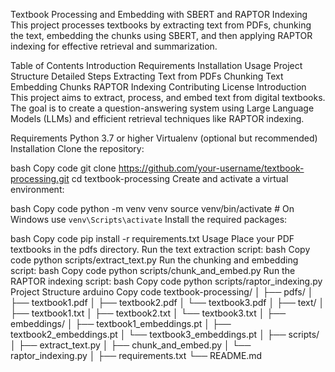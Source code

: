 Textbook Processing and Embedding with SBERT and RAPTOR Indexing
This project processes textbooks by extracting text from PDFs, chunking the text, embedding the chunks using SBERT, and then applying RAPTOR indexing for effective retrieval and summarization.

Table of Contents
Introduction
Requirements
Installation
Usage
Project Structure
Detailed Steps
Extracting Text from PDFs
Chunking Text
Embedding Chunks
RAPTOR Indexing
Contributing
License
Introduction
This project aims to extract, process, and embed text from digital textbooks. The goal is to create a question-answering system using Large Language Models (LLMs) and efficient retrieval techniques like RAPTOR indexing.

Requirements
Python 3.7 or higher
Virtualenv (optional but recommended)
Installation
Clone the repository:

bash
Copy code
git clone https://github.com/your-username/textbook-processing.git
cd textbook-processing
Create and activate a virtual environment:

bash
Copy code
python -m venv venv
source venv/bin/activate  # On Windows use `venv\Scripts\activate`
Install the required packages:

bash
Copy code
pip install -r requirements.txt
Usage
Place your PDF textbooks in the pdfs directory.
Run the text extraction script:
bash
Copy code
python scripts/extract_text.py
Run the chunking and embedding script:
bash
Copy code
python scripts/chunk_and_embed.py
Run the RAPTOR indexing script:
bash
Copy code
python scripts/raptor_indexing.py
Project Structure
arduino
Copy code
textbook-processing/
│
├── pdfs/
│   ├── textbook1.pdf
│   ├── textbook2.pdf
│   └── textbook3.pdf
│
├── text/
│   ├── textbook1.txt
│   ├── textbook2.txt
│   └── textbook3.txt
│
├── embeddings/
│   ├── textbook1_embeddings.pt
│   ├── textbook2_embeddings.pt
│   └── textbook3_embeddings.pt
│
├── scripts/
│   ├── extract_text.py
│   ├── chunk_and_embed.py
│   └── raptor_indexing.py
│
├── requirements.txt
└── README.md
